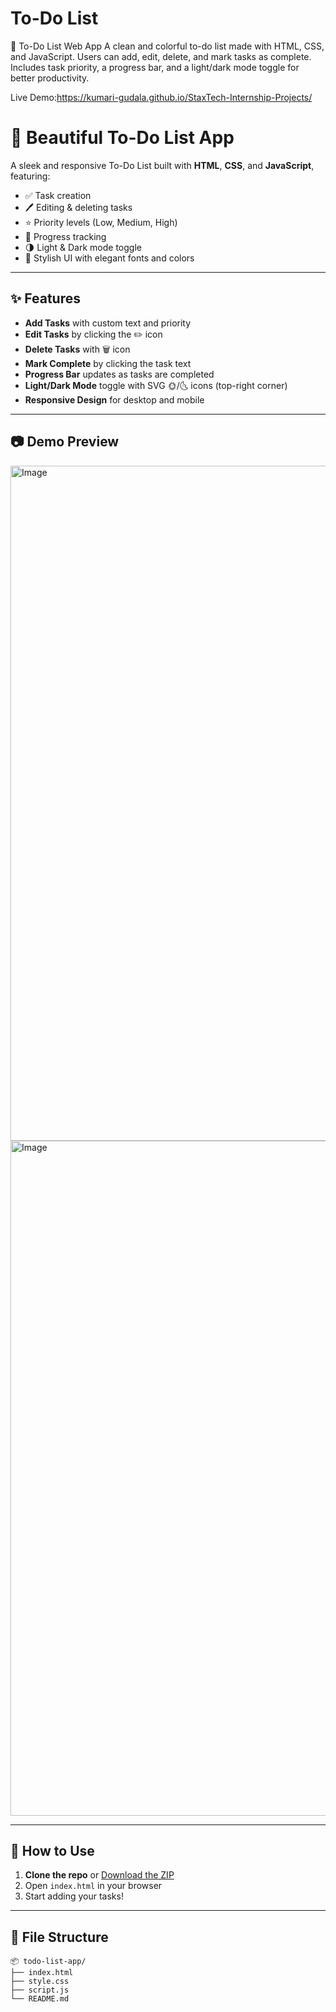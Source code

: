 # To-Do List
📝 To-Do List Web App A clean and colorful to-do list made with HTML, CSS, and JavaScript. Users can add, edit, delete, and mark tasks as complete. Includes task priority, a progress bar, and a light/dark mode toggle for better productivity.

Live Demo:https://kumari-gudala.github.io/StaxTech-Internship-Projects/

# 📝 Beautiful To-Do List App

A sleek and responsive To-Do List built with **HTML**, **CSS**, and **JavaScript**, featuring:

- ✅ Task creation
- 🖊️ Editing & deleting tasks
- ⭐ Priority levels (Low, Medium, High)
- 📅 Progress tracking
- 🌗 Light & Dark mode toggle
- 🎨 Stylish UI with elegant fonts and colors

---

## ✨ Features

- **Add Tasks** with custom text and priority
- **Edit Tasks** by clicking the ✏️ icon
- **Delete Tasks** with 🗑️ icon
- **Mark Complete** by clicking the task text
- **Progress Bar** updates as tasks are completed
- **Light/Dark Mode** toggle with SVG 🌞/🌜 icons (top-right corner)
- **Responsive Design** for desktop and mobile

---

## 📷 Demo Preview

<img width="1920" height="1080" alt="Image" src="https://github.com/user-attachments/assets/23a5ce3c-379d-4a2b-80d1-2f2bb5cede56" /> 
<img width="1920" height="1080" alt="Image" src="https://github.com/user-attachments/assets/430bccda-896e-4aef-975a-68589097eda8" />



---

## 🚀 How to Use

1. **Clone the repo** or [Download the ZIP](#)
2. Open `index.html` in your browser
3. Start adding your tasks!

---

## 📁 File Structure

```plaintext
📦 todo-list-app/
├── index.html
├── style.css
├── script.js
└── README.md


